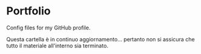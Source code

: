 # Portfolio
Config files for my GitHub profile.

Questa cartella è in continuo aggiornamento... pertanto non si assicura che tutto il materiale all'interno sia terminato.
